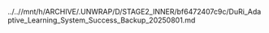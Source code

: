 ../..//mnt/h/ARCHIVE/.UNWRAP/D/STAGE2_INNER/bf6472407c9c/DuRi_Adaptive_Learning_System_Success_Backup_20250801.md